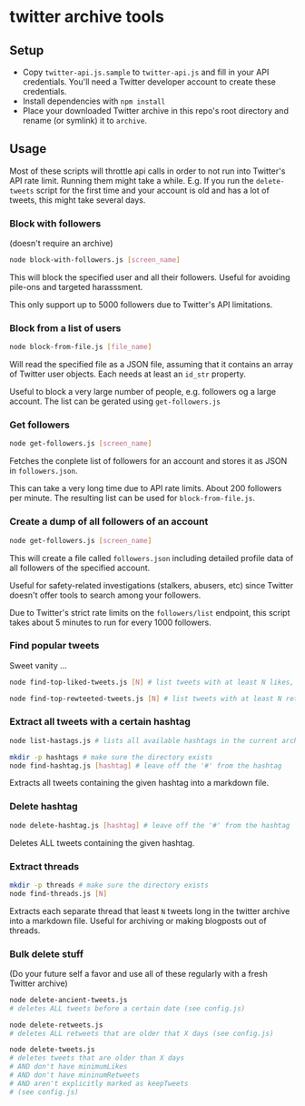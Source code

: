 # twitter archive tools

## Setup

- Copy `twitter-api.js.sample` to `twitter-api.js` and fill in your API credentials. You'll need a Twitter developer account to create these credentials.
- Install dependencies with `npm install`
- Place your downloaded Twitter archive in this repo's root directory and rename (or symlink) it to `archive`.

## Usage

Most of these scripts will throttle api calls in order to not run into Twitter's API rate limit. Running them might take a while.
E.g. If you run the `delete-tweets` script for the first time and your account is old and has a lot of tweets, this might take several days.

### Block with followers

(doesn't require an archive)

```sh
node block-with-followers.js [screen_name]
```

This will block the specified user and all their followers. Useful for avoiding pile-ons and targeted harasssment.

This only support up to 5000 followers due to Twitter's API limitations.

### Block from a list of users

```sh
node block-from-file.js [file_name]
```

Will read the specified file as a JSON file, assuming that it contains an array of Twitter user objects. Each needs at least an `id_str` property.

Useful to block a very large number of people, e.g. followers og a large account. The list can be gerated using `get-followers.js`

### Get followers

```sh
node get-followers.js [screen_name]
```

Fetches the conplete list of followers for an account and stores it as JSON in `followers.json`.

This can take a very long time due to API rate limits. About 200 followers per minute. The resulting list can be used for `block-from-file.js`.

### Create a dump of all followers of an account

```sh
node get-followers.js [screen_name]
```

This will create a file called `followers.json` including detailed profile data of all followers of the specified account.

Useful for safety-related investigations (stalkers, abusers, etc) since Twitter doesn't offer tools to search among your followers.

Due to Twitter's strict rate limits on the `followers/list` endpoint, this script takes about 5 minutes to run for every 1000 followers.

### Find popular tweets

Sweet vanity …

```sh
node find-top-liked-tweets.js [N] # list tweets with at least N likes, highest first
```

```sh
node find-top-rewteeted-tweets.js [N] # list tweets with at least N retweets, highest first
```

### Extract all tweets with a certain hashtag

```sh
node list-hastags.js # lists all available hashtags in the current archive
```

```sh
mkdir -p hashtags # make sure the directory exists
node find-hashtag.js [hashtag] # leave off the '#' from the hashtag
```

Extracts all tweets containing the given hashtag into a markdown file.

### Delete hashtag

```sh
node delete-hashtag.js [hashtag] # leave off the '#' from the hashtag
```

Deletes ALL tweets containing the given hashtag.

### Extract threads

```sh
mkdir -p threads # make sure the directory exists
node find-threads.js [N]
```

Extracts each separate thread that least `N` tweets long in the twitter archive into a markdown file. Useful for archiving or making blogposts out of threads.

### Bulk delete stuff

(Do your future self a favor and use all of these regularly with a fresh Twitter archive)

```sh
node delete-ancient-tweets.js
# deletes ALL tweets before a certain date (see config.js)
```

```sh
node delete-retweets.js
# deletes ALL retweets that are older that X days (see config.js)
```

```sh
node delete-tweets.js
# deletes tweets that are older than X days
# AND don't have minimumLikes
# AND don't have mininumRetweets
# AND aren't explicitly marked as keepTweets
# (see config.js)
```
